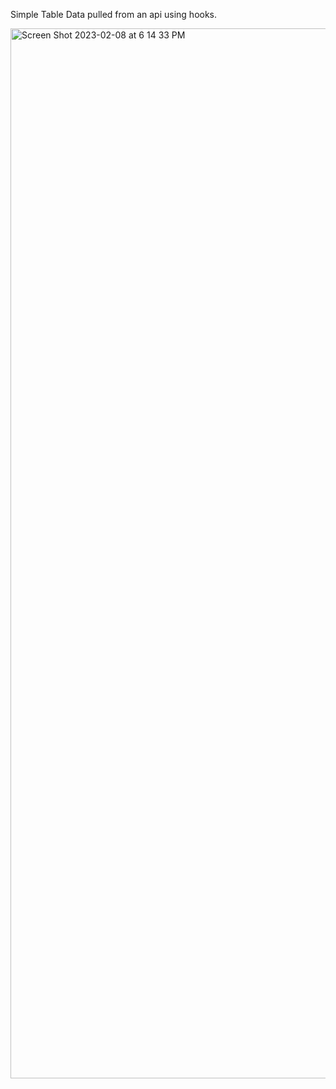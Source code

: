 Simple Table Data pulled from an api using hooks.

<img width="1680" alt="Screen Shot 2023-02-08 at 6 14 33 PM" src="https://user-images.githubusercontent.com/31137669/217690312-e182f787-c2e3-4bac-8d26-e35ca857e53a.png">
